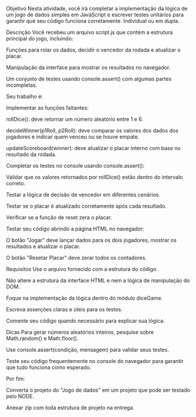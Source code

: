 Objetivo
Nesta atividade, você irá completar a implementação da lógica de um jogo de dados simples em JavaScript e escrever testes unitários para garantir que seu código funciona corretamente. Individual ou em dupla.

Descrição
Você recebeu um arquivo script.js que contém a estrutura principal do jogo, incluindo:

Funções para rolar os dados, decidir o vencedor da rodada e atualizar o placar.

Manipulação da interface para mostrar os resultados no navegador.

Um conjunto de testes usando console.assert() com algumas partes incompletas.

Seu trabalho é:

Implementar as funções faltantes:

rollDice(): deve retornar um número aleatório entre 1 e 6.

decideWinner(p1Roll, p2Roll): deve comparar os valores dos dados dos jogadores e indicar quem venceu ou se houve empate.

updateScoreboard(winner): deve atualizar o placar interno com base no resultado da rodada.

Completar os testes no console usando console.assert():

Validar que os valores retornados por rollDice() estão dentro do intervalo correto.

Testar a lógica de decisão de vencedor em diferentes cenários.

Testar se o placar é atualizado corretamente após cada resultado.

Verificar se a função de reset zera o placar.

Testar seu código abrindo a página HTML no navegador:

O botão "Jogar" deve lançar dados para os dois jogadores, mostrar os resultados e atualizar o placar.

O botão "Resetar Placar" deve zerar todos os contadores.

Requisitos
Use o arquivo fornecido com a estrutura do código.

Não altere a estrutura da interface HTML e nem a lógica de manipulação do DOM.

Foque na implementação da lógica dentro do módulo diceGame.

Escreva asserções claras e úteis para os testes.

Comente seu código quando necessário para explicar sua lógica.

Dicas
Para gerar números aleatórios inteiros, pesquise sobre Math.random() e Math.floor().

Use console.assert(condição, mensagem) para validar seus testes.

Teste seu código frequentemente no console do navegador para garantir que tudo funciona como esperado.

Por fim: 

Converta o projeto do "Jogo de dados" em um projeto que pode ser testado pelo NODE.

Anexar zip com toda estrutura de projeto na entrega.